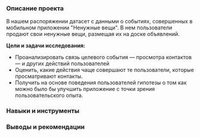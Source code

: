 ### Описание проекта

В нашем распоряжении датасет с данными о событиях, совершенных в мобильном приложении "Ненужные вещи". В нем пользователи продают свои ненужные вещи, размещая их на доске объявлений.
<p><b>Цели и задачи  исследования:</b></p>
<ul>
<li>Проанализировать связь целевого события — просмотра контактов — и других действий пользователей</li>
<li>Оценить, какие действия чаще совершают те пользователи, которые просматривают контакты.</li>
<li>Получить на основе поведения пользователей гипотезы о том как можно было бы улучшить приложение с точки зрения пользовательского опыта.</li>
</ul>

### Навыки и инструменты


### Выводы и рекомендации
